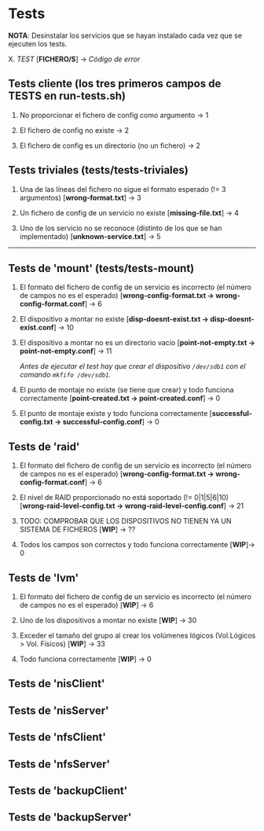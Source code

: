 # Tests

**NOTA**: Desinstalar los servicios que se hayan instalado cada vez que se ejecuten los tests.

X. *TEST*
   [**FICHERO/S**] -> *Código de error*

## Tests cliente (los tres primeros campos de TESTS en run-tests.sh)

1. No proporcionar el fichero de config como argumento -> 1

2. El fichero de config no existe -> 2

3. El fichero de config es un directorio (no un fichero) -> 2

## Tests triviales (tests/tests-triviales)

1. Una de las líneas del fichero no sigue el formato esperado (!= 3 argumentos)
   [**wrong-format.txt**] -> 3

2. Un fichero de config de un servicio no existe
   [**missing-file.txt**] -> 4

3. Uno de los servicio no se reconoce (distinto de los que se han implementado)
   [**unknown-service.txt**] -> 5

---

## Tests de 'mount' (tests/tests-mount)

1. El formato del fichero de config de un servicio es incorrecto
   (el número de campos no es el esperado)
   [**wrong-config-format.txt -> wrong-config-format.conf**] -> 6

2. El dispositivo a montar no existe
   [**disp-doesnt-exist.txt -> disp-doesnt-exist.conf**] -> 10

3. El dispositivo a montar no es un directorio vacío
   [**point-not-empty.txt -> point-not-empty.conf**] -> 11

	*Antes de ejecutar el test hay que crear el dispositivo `/dev/sdb1` con el comando `mkfifo /dev/sdb1`.*

4. El punto de montaje no existe (se tiene que crear) y todo funciona correctamente
   [**point-created.txt -> point-created.conf**] -> 0

5. El punto de montaje existe y todo funciona correctamente
   [**successful-config.txt -> successful-config.conf**] -> 0

## Tests de 'raid'

1. El formato del fichero de config de un servicio es incorrecto
   (el número de campos no es el esperado)
   [**wrong-config-format.txt -> wrong-config-format.conf**] -> 6

2. El nivel de RAID proporcionado no está soportado (!= 0|1|5|6|10)
   [**wrong-raid-level-config.txt -> wrong-raid-level-config.conf**] -> 21

3. TODO: COMPROBAR QUE LOS DISPOSITIVOS NO TIENEN YA UN SISTEMA DE FICHEROS
   [**WIP**] -> ??

4. Todos los campos son correctos y todo funciona correctamente
   [**WIP**]-> 0

## Tests de 'lvm'

1. El formato del fichero de config de un servicio es incorrecto
   (el número de campos no es el esperado)
   [**WIP**] -> 6

2. Uno de los dispositivos a montar no existe
   [**WIP**] -> 30

3. Exceder el tamaño del grupo al crear los volúmenes lógicos
   (Vol.Lógicos > Vol. Físicos)
   [**WIP**] -> 33

4. Todo funciona correctamente
   [**WIP**] -> 0

## Tests de 'nisClient'
## Tests de 'nisServer'
## Tests de 'nfsClient'
## Tests de 'nfsServer'
## Tests de 'backupClient'
## Tests de 'backupServer'
